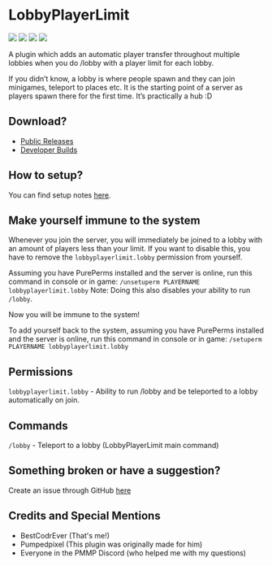 # LobbyPlayerLimit

[![](https://poggit.pmmp.io/shield.state/LobbyPlayerLimit)](https://poggit.pmmp.io/p/LobbyPlayerLimit)
[![](https://poggit.pmmp.io/shield.api/LobbyPlayerLimit)](https://poggit.pmmp.io/p/LobbyPlayerLimit)
[![](https://poggit.pmmp.io/shield.dl.total/LobbyPlayerLimit)](https://poggit.pmmp.io/p/LobbyPlayerLimit)
[![](https://poggit.pmmp.io/shield.dl/LobbyPlayerLimit)](https://poggit.pmmp.io/p/LobbyPlayerLimit)

A plugin which adds an automatic player transfer throughout multiple lobbies when you do /lobby with a player limit for each lobby.

If you didn’t know, a lobby is where people spawn and they can join minigames, teleport to places etc. It is the starting point of a server as players spawn there for the first time. It’s practically a hub :D

## Download?

- [Public Releases](https://poggit.pmmp.io/p/LobbyPlayerLimit)
- [Developer Builds](https://poggit.pmmp.io/ci/BestCodrEver/LobbyPlayerLimit)

## How to setup?
You can find setup notes [here](https://poggit.pmmp.io/p/LobbyPlayerLimit#rdesc-section-how-to-setup).

## Make yourself immune to the system
Whenever you join the server, you will immediately be joined to a lobby with an amount of players less than your limit. If you want to disable this, you have to remove the `lobbyplayerlimit.lobby` permission from yourself. 

Assuming you have PurePerms installed and the server is online, run this command in console or in game:
`/unsetuperm PLAYERNAME lobbyplayerlimit.lobby`
Note: Doing this also disables your ability to run `/lobby`.

Now you will be immune to the system!

To add yourself back to the system, assuming you have PurePerms installed and the server is online, run this command in console or in game:
`/setuperm PLAYERNAME lobbyplayerlimit.lobby`

## Permissions

`lobbyplayerlimit.lobby` - Ability to run /lobby and be teleported to a lobby automatically on join.

## Commands

`/lobby` - Teleport to a lobby (LobbyPlayerLimit main command)

## Something broken or have a suggestion?
Create an issue through GitHub [here](https://github.com/BestCodrEver/LobbyPlayerLimit/issues/new)

## Credits and Special Mentions
- BestCodrEver (That's me!)
- Pumpedpixel (This plugin was originally made for him)
- Everyone in the PMMP Discord (who helped me with my questions)
